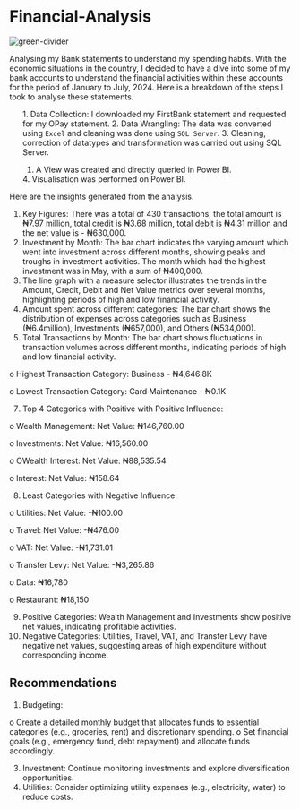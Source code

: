 # Financial-Analysis

![green-divider](https://user-images.githubusercontent.com/7065401/52071924-c003ad80-2562-11e9-8297-1c6595f8a7ff.png)

Analysing my Bank statements to understand my spending habits.
With the economic situations in the country, I decided to have a dive into some of my bank accounts to understand the financial activities within these accounts for the period of January to July, 2024. Here is a breakdown of the steps I took to analyse these statements.
<ol>
  1.	Data Collection: I downloaded my FirstBank statement and requested for my OPay statement.
  2.	Data Wrangling: The data was converted using <code>Excel</code> and cleaning was done using <code>SQL Server</code>.
  3.  Cleaning, correction of datatypes and transformation was carried out using SQL Server.
  <ol>
    <li>A View was created and directly queried in Power BI.</li>
  </ol>
4.	Visualisation was performed on Power BI.
</ol>


Here are the insights generated from the analysis.
1.	Key Figures: There was a total of 430 transactions, the total amount is ₦7.97 million, total credit is ₦3.68 million, total debit is ₦4.31 million and the net value is - ₦630,000.
2.	Investment by Month: The bar chart indicates the varying amount which went into investment across different months, showing peaks and troughs in investment activities. The month which had the highest investment was in May, with a sum of ₦400,000.
3.	The line graph with a measure selector illustrates the trends in the Amount, Credit, Debit and Net Value metrics over several months, highlighting periods of high and low financial activity.
4.	Amount spent across different categories: The bar chart shows the distribution of expenses across categories such as Business (₦6.4million), Investments (₦657,000), and Others (₦534,000).
5.	Total Transactions by Month: The bar chart shows fluctuations in transaction volumes across different months, indicating periods of high and low financial activity.

  o	Highest Transaction Category: Business - ₦4,646.8K
  
  o	Lowest Transaction Category: Card Maintenance - ₦0.1K
  
7.	Top 4 Categories with Positive with Positive Influence:
  
  o	Wealth Management: Net Value: ₦146,760.00
  
  o	Investments: Net Value: ₦16,560.00
  
  o	OWealth Interest: Net Value: ₦88,535.54
  
  o	Interest: Net Value: ₦158.64
  
8.	Least Categories with Negative Influence:
  
  o	Utilities: Net Value: -₦100.00
  
  o	Travel: Net Value: -₦476.00
  
  o	VAT: Net Value: -₦1,731.01
  
  o	Transfer Levy: Net Value: -₦3,265.86
  
  o	Data: ₦16,780
  
  o	Restaurant: ₦18,150
  
9.	Positive Categories: Wealth Management and Investments show positive net values, indicating profitable activities.
10.	Negative Categories: Utilities, Travel, VAT, and Transfer Levy have negative net values, suggesting areas of high expenditure without corresponding income.

## Recommendations
1.	Budgeting: 

  o	Create a detailed monthly budget that allocates funds to essential categories (e.g., groceries, rent) and discretionary spending.
  o	Set financial goals (e.g., emergency fund, debt repayment) and allocate funds accordingly.
  
3.	Investment: Continue monitoring investments and explore diversification opportunities.
4.	Utilities: Consider optimizing utility expenses (e.g., electricity, water) to reduce costs.
